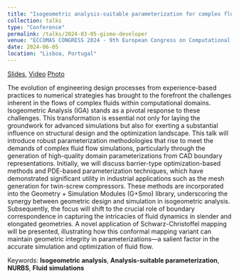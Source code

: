 ```yaml
---
title: "Isogeometric analysis-suitable parameterization for complex fluid simulations"
collection: talks
type: "Conference"
permalink: /talks/2024-03-05-gismo-developer
venue: "ECCOMAS CONGRESS 2024 - 9th European Congress on Computational Methods in Applied Sciences and Engineering"
date: 2024-06-05
location: "Lisboa, Portugal" 
---
```


[Slides](../files/pdf/slides/2024-06-05-ECCOMAS/ECCOMAS2024.pdf),
[Video](../files/pdf/slides/2024-06-05-ECCOMAS/IGA-Suitable%20parametrization.mov)
[Photo](../images/talks/2024-06-05-ECCOMAS/ECCOMAS_1.JPG)

The evolution of engineering design processes from experience-based practices to numerical strategies has brought to the forefront the challenges inherent in the flows of complex fluids within computational domains. Isogeometric Analysis (IGA) stands as a pivotal response to these challenges. This transformation is essential not only for laying the groundwork for advanced simulations but also for exerting a substantial influence on structural design and the optimization landscape. This talk will introduce robust parameterization methodologies that rise to meet the demands of complex fluid flow simulations, particularly through the generation of high-quality domain parameterizations from CAD boundary representations. Initially, we will discuss barrier-type optimization-based methods and PDE-based parameterization techniques, which have demonstrated significant utility in industrial applications such as the mesh generation for twin-screw compressors. These methods are incorporated into the Geometry + Simulation Modules (G+Smo) library, underscoring the synergy between geometric design and simulation in isogeometric analysis. Subsequently, the focus will shift to the crucial role of boundary correspondence in capturing the intricacies of fluid dynamics in slender and elongated geometries. A novel application of Schwarz-Christoffel mapping will be presented, illustrating how this conformal mapping variant can maintain geometric integrity in parameterizations—a salient factor in the accurate simulation and optimization of fluid flow.

Keywords: **Isogeometric analysis**, **Analysis-suitable parameterization**, **NURBS**, **Fluid simulations**
